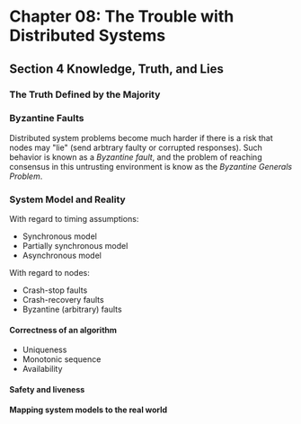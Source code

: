 # Chapter 08: The Trouble with Distributed Systems

## Section 4 Knowledge, Truth, and Lies

### The Truth Defined by the Majority

### Byzantine Faults

Distributed system problems become much harder if there is a risk that nodes may "lie" (send arbtrary faulty or corrupted responses). Such behavior is known as a _Byzantine fault_, and the problem of reaching consensus in this untrusting environment is know as the _Byzantine Generals Problem_.

### System Model and Reality

With regard to timing assumptions:

- Synchronous model
- Partially synchronous model
- Asynchronous model

With regard to nodes:

- Crash-stop faults
- Crash-recovery faults
- Byzantine (arbitrary) faults

#### Correctness of an algorithm

- Uniqueness
- Monotonic sequence
- Availability

#### Safety and liveness

#### Mapping system models to the real world
